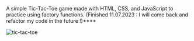 A simple Tic-Tac-Toe game made with HTML, CSS, and JavaScript to practice using factory functions.
(Finished 11.07.2023 : I will come back and refactor my code in the future !)****

![tic-tac-toe](https://github.com/thaph03/Tic-Tac-Toe/assets/107070673/3f1c4da6-4006-4102-b531-dc9ac462f0d2)
